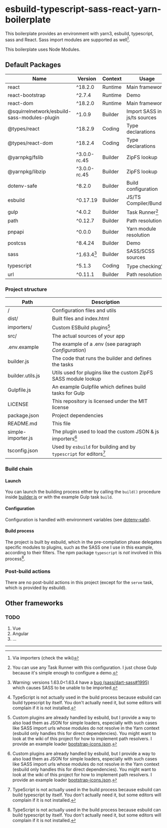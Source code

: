 # esbuild-typescript-sass-react-yarn-boilerplate

This boilerplate provides an environment with yarn3, esbuild, typescript, sass and React. Sass import modules are supported as well[^1].

This boilerplate uses Node Modules.

## Default Packages

| Name                                         | Version      | Context | Usage
|----------------------------------------------|--------------|---------|-----------------
| react                                        | ^18.2.0      | Runtime | Main framework
| react-bootstrap                              | ^2.7.4       | Runtime | Demo
| react-dom                                    | ^18.2.0      | Runtime | Main framework
| @squirrelnetwork/esbuild-sass-modules-plugin | ^1.0.9       | Builder | Import SASS in js/ts sources
| @types/react                                 | ^18.2.9      | Coding  | Type declarations
| @types/react-dom                             | ^18.2.4      | Coding  | Type declarations
| @yarnpkg/fslib                               | ^3.0.0-rc.45 | Builder | ZipFS lookup
| @yarnpkg/libzip                              | ^3.0.0-rc.45 | Builder | ZipFS lookup
| dotenv-safe                                  | ^8.2.0       | Builder | Build configuration
| esbuild                                      | ^0.17.19     | Builder | JS/TS Compiler/Bundler
| gulp                                         | ^4.0.2       | Builder | Task Runner[^2]
| path                                         | ^0.12.7      | Builder | Path resolution
| pnpapi                                       | ^0.0.0       | Builder | Yarn module resolution
| postcss                                      | ^8.4.24      | Builder | Demo
| sass                                         | ^1.63.4[^3]  | Builder | SASS/SCSS sources
| typescript                                   | ^5.1.3       | Coding  | Type checking[^4]
| url                                          | ^0.11.1      | Builder | Path resolution

### Project structure
| Path               | Description
|--------------------|------------------------------
| /                  | Configuration files and utils
| dist/              | Built files and index.html
| importers/         | Custom ESBuild plugins[^5]
| src/               | The actual sources of your app
| .env.example       | The example of a .env (see paragraph *Configuration*)
| builder.js         | The code that runs the builder and defines the tasks
| builder.utils.js   | Utils used for plugins like the custom ZipFS SASS module lookup
| Gulpfile.js        | An example Gulpfile which defines build tasks for Gulp
| LICENSE            | This repository is licensed under the MIT license
| package.json       | Project dependencies
| README.md          | This file
| simple-importer.js | The plugin used to load the custom JSON & js importers[^5]
| tsconfig.json      | Used by `esbuild` for building and by `typescript` for editors[^4]

### Build chain
#### Launch
You can launch the building process either by calling the `build()` procedure inside [builder.js](./builder.js) or with the example Gulp task `build`.

#### Configuration
Configuration is handled with environment variables (see [dotenv-safe](https://www.npmjs.com/package/dotenv-safe)).

#### Build process
The project is built by esbuild, which in the pre-compilation phase delegates specific modules to plugins, such as the SASS one I use in this example, according to their filters.
The npm package `typescript` is *not* involved in this process[^4].

### Post-build actions
There are no post-build actions in this project (except for the `serve` task, which is provided by esbuild).

## Other frameworks
### TODO
1. Vue
2. Angular
3. ...

---

[^1]: Via importers (check the wiki)
[^2]: You can use any Task Runner with this configuration.
  I just chose Gulp because it's simple enough to configure a demo.
[^3]: Warning: versions 1.63.0<1.63.4 have a [bug (sass/dart-sass#1995)](https://github.com/Squirrel-Network/esbuild-sass-modules-plugin#:~:text=1.63.0%20because%20of-,sass/dart%2Dsass%231995,-The%20issue%20has) which causes SASS to be unable to be imported.
[^4]: TypeScript is not actually used in the build process because esbuild can build typescript by itself.
  You don't actually need it, but some editors will complain if it is not installed.
[^5]: Custom plugins are already handled by esbuild, but I provide a way to also load them as JSON for simple loaders, especially with such cases like SASS import urls whose modules do not resolve in the Yarn context (esbuild only handles this for direct dependencies).
  You might want to look at the wiki of this project for how to implement path resolvers.
  I provide an example loader [bootstrap-icons.json](/importers/bootstrap-icons.json).
